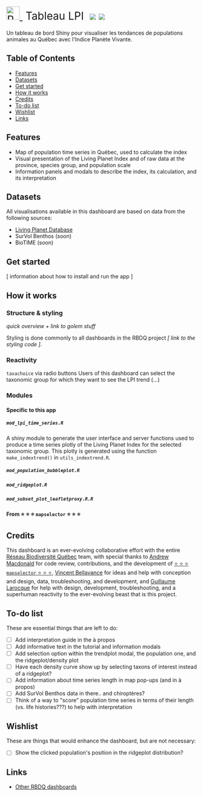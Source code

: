 <h1 style="font-weight:normal">
  <a href="https://coleo.biodiversite-quebec.ca/apps/tableaulpi/">
    <img src=https://github.com/ReseauBiodiversiteQuebec/mapselector/blob/main/inst/app/www/coleo_test_small.png?raw=true alt="ReseauBiodiversiteQuebec" width=35>
  </a>
  &nbsp;Tableau LPI&nbsp;
  <a href="https://coleo.biodiversite-quebec.ca/apps/tableaulpi/"><img src=https://img.shields.io/badge/View-TableauLPI-brightgreen.svg?colorA=grey></a>
  <a href="https://opensource.org/licenses/MIT/"><img src=https://img.shields.io/badge/License-MIT-blue.svg?colorA=grey]></a>
</h1>

Un tableau de bord Shiny pour visualiser les tendances de populations animales au Québec avec l'Indice Planète Vivante.
<br> 

## Table of Contents
- [Features](#features)
- [Datasets](#datasets)
- [Get started](#get-started)
- [How it works](#how-it-works)
- [Credits](#credits)
- [To-do list](#to-do-list)
- [Wishlist](#wishlist)
- [Links](#links)


## Features

* Map of population time series in Québec, used to calculate the index
* Visual presentation of the Living Planet Index and of raw data at the province, species group, and population scale
* Information panels and modals to describe the index, its calculation, and its interpretation


## Datasets 

All visualisations available in this dashboard are based on data from the following sources: 
* [Living Planet Database](https://livingplanetindex.org/data_portal)
* SurVol Benthos (soon)
* BioTIME (soon)


## Get started

[ information about how to install and run the app ]


## How it works

### Structure & styling

_quick overview + link to golem stuff_

Styling is done commonly to all dashboards in the RBDQ project _[ link to the styling code ]_.

### Reactivity

`taxachoice` via radio buttons 
Users of this dashboard can select the taxonomic group for which they want to see the LPI trend (...)

### Modules

#### Specific to this app

##### `mod_lpi_time_series.R`
A shiny module to generate the user interface and server functions used to produce a time series plotly of the Living Planet Index for the selected taxonomic group. This plotly is generated using the function `make_indextrend()` in `utils_indextrend.R`.

##### `mod_population_bubbleplot.R`

##### `mod_ridgeplot.R`

##### `mod_subset_plot_leafletproxy.R.R`

#### From :star: :star: :star: `mapselector` :star: :star: :star: 



## Credits

This dashboard is an ever-evolving collaborative effort with the entire [Réseau Biodiversité Québec](https://github.com/ReseauBiodiversiteQuebec) team, with special thanks to [Andrew Macdonald](https://github.com/aammd) for code review, contributions, and the development of [:star: :star: :star: `mapselector` :star: :star: :star:](https://github.com/ReseauBiodiversiteQuebec/mapselector), [Vincent Bellavance](https://github.com/VincentBellavance) for ideas and help with conception and design, data, troubleshooting, and development, and [Guillaume Larocque](https://github.com/glaroc) for help with design, development, troubleshooting, and a superhuman reactivity to the ever-evolving beast that is this project.



## To-do list

These are essential things that are left to do:
- [ ] Add interpretation guide in the à propos 
- [ ] Add informative text in the tutorial and information modals
- [ ] Add selection option within the trendplot modal, the population one, and the ridgeplot/density plot
- [ ] Have each density curve show up by selecting taxons of interest instead of a ridgeplot?
- [ ] Add information about time series length in map pop-ups (and in à propos)
- [ ] Add SurVol Benthos data in there.. and chiroptères?
- [ ] Think of a way to "score" population time series in terms of their length (vs. life histories???) to help with interpretation

## Wishlist

These are things that would enhance the dashboard, but are not necessary:
- [ ] Show the clicked population's position in the ridgeplot distribution?


## Links

* [Other RBDQ dashboards](https://coleo.biodiversite-quebec.ca/apps)

